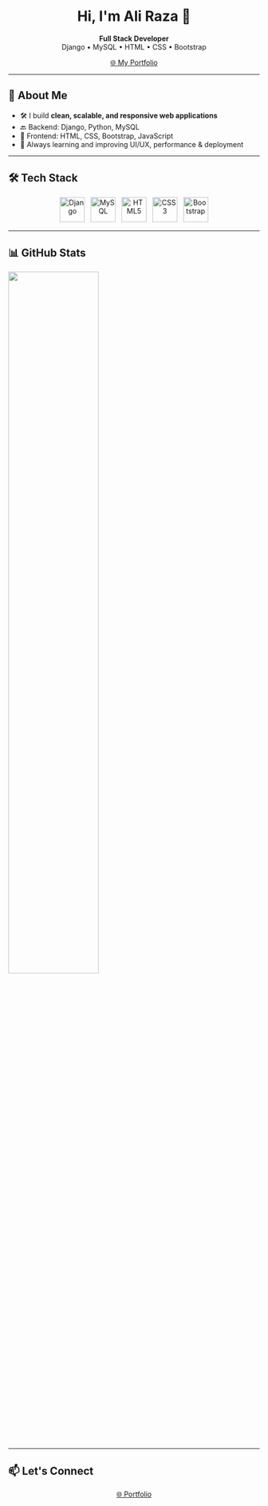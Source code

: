 <h1 align="center">Hi, I'm Ali Raza 👋</h1>
<p align="center">
  <b>Full Stack Developer</b> <br/>
  Django • MySQL • HTML • CSS • Bootstrap
</p>

<p align="center">
  <a href="https://alirazacoder.pythonanywhere.com/" target="_blank">
    🌐 My Portfolio
  </a>
</p>

---

## 🧠 About Me

- 🛠️ I build **clean, scalable, and responsive web applications**
- 🔙 Backend: Django, Python, MySQL
- 🎨 Frontend: HTML, CSS, Bootstrap, JavaScript
- 🚀 Always learning and improving UI/UX, performance & deployment

---

## 🛠️ Tech Stack

<p align="center">
  <img src="https://cdn.jsdelivr.net/gh/devicons/devicon/icons/django/django-plain.svg" alt="Django" width="50" height="50"/>
  &nbsp;
  <img src="https://cdn.jsdelivr.net/gh/devicons/devicon/icons/mysql/mysql-original-wordmark.svg" alt="MySQL" width="50" height="50"/>
  &nbsp;
  <img src="https://cdn.jsdelivr.net/gh/devicons/devicon/icons/html5/html5-original.svg" alt="HTML5" width="50" height="50"/>
  &nbsp;
  <img src="https://cdn.jsdelivr.net/gh/devicons/devicon/icons/css3/css3-original.svg" alt="CSS3" width="50" height="50"/>
  &nbsp;
  <img src="https://cdn.jsdelivr.net/gh/devicons/devicon/icons/bootstrap/bootstrap-original.svg" alt="Bootstrap" width="50" height="50"/>
</p>

---

## 📊 GitHub Stats

<p>
  <img src="https://github-readme-stats.vercel.app/api?username=aliraza-010&show_icons=true&theme=tokyonight&hide_border=true&border_radius=10" width="60%" />
  <br/>
</p>

---

## 📫 Let's Connect

<p align="center">
  <a href="https://alirazacoder.pythonanywhere.com/" target="_blank">🌐 Portfolio</a>
</p>
